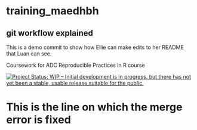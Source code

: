 # training_maedhbh

## git workflow explained 

This is a demo commit to show how Ellie can make edits to her README that Luan can see. 

Coursework for ADC Reproducible Practices in R course

[![Project Status: WIP – Initial development is in progress, but there
has not yet been a stable, usable release suitable for the
public.](https://www.repostatus.org/badges/latest/wip.svg)](https://www.repostatus.org/#wip)


# This is the line on which the merge error is fixed
